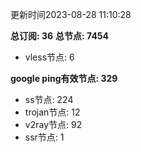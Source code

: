 更新时间2023-08-28 11:10:28

**总订阅: 36**
**总节点: 7454**
- vless节点: 6

**google ping有效节点: 329**
- ss节点: 224
- trojan节点: 12
- v2ray节点: 92
- ssr节点: 1
